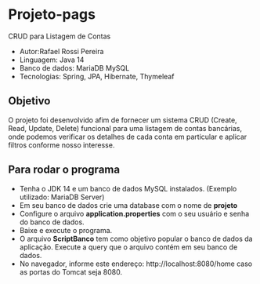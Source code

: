 # Projeto-pags
CRUD para Listagem de Contas

- Autor:Rafael Rossi Pereira
- Linguagem: Java 14
- Banco de dados: MariaDB MySQL
- Tecnologias: Spring, JPA, Hibernate, Thymeleaf

## Objetivo
O projeto foi desenvolvido afim de fornecer  um sistema CRUD (Create, Read, Update, Delete) funcional para uma listagem de contas bancárias, onde podemos verificar os detalhes de cada conta em particular e aplicar filtros conforme nosso interesse.

## Para rodar o programa
- Tenha o JDK 14 e um banco de dados MySQL instalados. (Exemplo utilizado: MariaDB Server)
- Em seu banco de dados crie uma database com o nome de **projeto**
- Configure o arquivo **application.properties** com o seu usuário e senha do banco de dados.
- Baixe e execute o programa.
- O arquivo **ScriptBanco** tem como objetivo popular o banco de dados da aplicação. Execute a query que o arquivo contém em seu banco de dados.
- No navegador, informe este endereço: http://localhost:8080/home caso as portas do Tomcat seja 8080.
